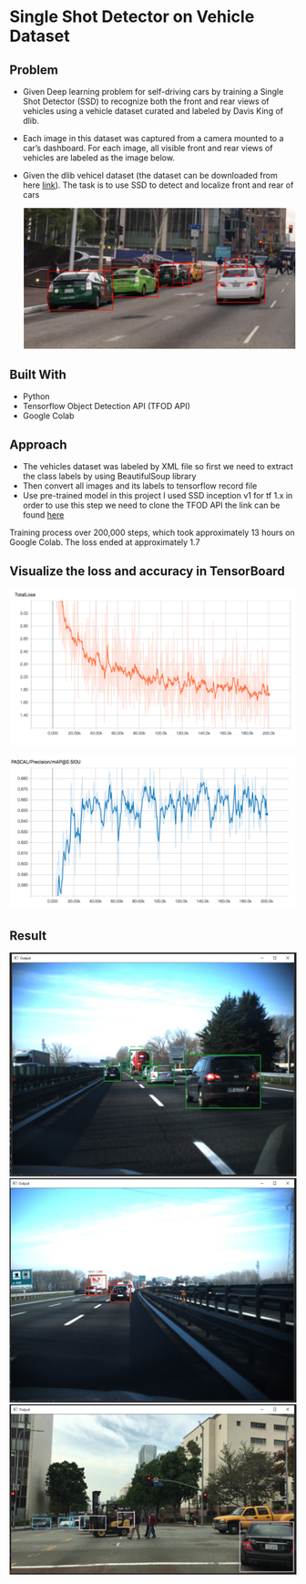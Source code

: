 # Single Shot Detector on Vehicle Dataset

## Problem
* Given Deep learning problem for self-driving cars by training a Single Shot Detector (SSD) to recognize both the front and rear views of vehicles using a vehicle dataset curated and labeled by Davis King of dlib.
* Each image in this dataset was captured from a camera mounted to a car’s dashboard. For each image, all visible front and rear views of vehicles are labeled as the image below.
* Given the dlib vehicel dataset (the dataset can be downloaded from here 
[link](http://dlib.net/files/data/)). The task is to use SSD to detect and localize front and rear of cars

    ![example ](example.PNG)


## Built With
* Python
* Tensorflow Object Detection API (TFOD API)
* Google Colab

## Approach
* The vehicles dataset was labeled by XML file so first we need to extract the class labels by using BeautifulSoup library
* Then convert all images and its labels to tensorflow record file 
* Use pre-trained model in this project I used SSD inception v1 for tf 1.x in order to use this step we need to clone the TFOD API the link can be found [here](https://github.com/tensorflow/models)


Training process over 200,000 steps, which took approximately 13 hours on Google Colab. The loss ended at approximately 1.7

## Visualize the loss and accuracy in TensorBoard

![Loss ](Loss.PNG)

![Accuracy ](Accuracy.PNG)

## Result
![1 ](1.PNG)
![2 ](2.PNG)
![3](3.PNG)